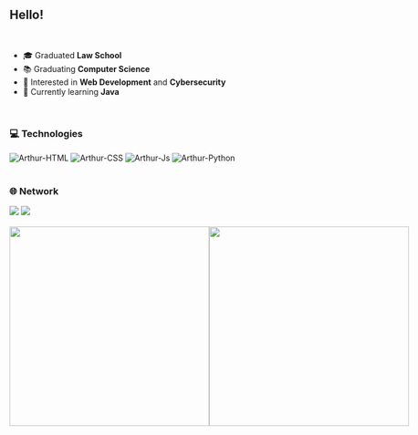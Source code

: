 ## Hello!

<br />

-   :mortar_board: Graduated **Law School**
-   :books: Graduating **Computer Science**
-   :monocle_face: Interested in **Web Development** and **Cybersecurity**
-   :seedling: Currently learning **Java**

<br />

### 💻 Technologies
<div style="display: inline_block">
  <img align="center" alt="Arthur-HTML" src="https://img.shields.io/badge/html5-%23E34F26.svg?style=for-the-badge&logo=html5&logoColor=white">
  <img align="center" alt="Arthur-CSS" src="https://img.shields.io/badge/css3-%231572B6.svg?style=for-the-badge&logo=css3&logoColor=white">
  <img align="center" alt="Arthur-Js" src="https://img.shields.io/badge/javascript-%23323330.svg?style=for-the-badge&logo=javascript&logoColor=%23F7DF1E">
  <img align="center" alt="Arthur-Python" src="https://img.shields.io/badge/python-3670A0?style=for-the-badge&logo=python&logoColor=ffdd54">
</div>

<br />

### 🌐 Network

<div>
  <a href="https://www.linkedin.com/in/arthur-vilela-4b20b4169/" target="_blank"><img src="https://img.shields.io/badge/-LinkedIn-%230077B5?style=for-the-badge&logo=linkedin&logoColor=white" target="_blank"></a>
  <a href = "mailto:arthuraquinovil@gmail.com"><img src="https://img.shields.io/badge/-Gmail-%23333?style=for-the-badge&logo=gmail&logoColor=white" target="_blank"></a>

<br />
<br />
  
<div style="display: flex">
 <img width="350"  src="https://github-readme-stats.vercel.app/api?username=oarthurvil&show_icons=true&theme=blue-green&include_all_commits=true&count_private=true"/>
 <img width="350"  src="https://github-readme-stats.vercel.app/api/top-langs/?username=oarthurvil&layout=compact&langs_count=7&theme=blue-green"/>
</div>

